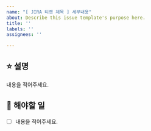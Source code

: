 ```yaml
---
name: "[ JIRA 티켓 제목 ] 세부내용"
about: Describe this issue template's purpose here.
title: ''
labels: ''
assignees: ''

---
```


## ⭐️ 설명
내용을 적어주세요. 

## 📌 해야할 일
- [ ] 내용을 적어주세요.
